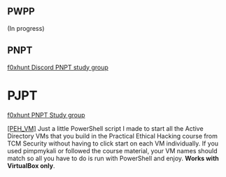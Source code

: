 ## PWPP
(In progress)

## PNPT
[f0xhunt Discord PNPT study group](https://www.youtube.com/watch?v=OZAqS6Tlb1I&list=PLbO7BO6s8UulWDfmLddfzvbL0SexsZEcy)

# PJPT
[f0xhunt PNPT Study group](https://www.youtube.com/watch?v=kfaZIZM_4Kc&list=PLbO7BO6s8UumifHrJkgeNCzYpxGfk_k8F)

[[PEH_VM]](https://github.com/b1g-b33f/Study-Groups/blob/main/PEH_vm.ps1)
Just a little PowerShell script I made to start all the Active Directory VMs that you build in the Practical Ethical Hacking course from TCM Security without having to click start on each VM individually. If you used pimpmykali or followed the course material, your VM names should match so all you have to do is run with PowerShell and enjoy. **Works with VirtualBox only**.

